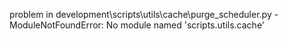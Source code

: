 problem in development\scripts\utils\cache\purge_scheduler.py - ModuleNotFoundError: No module named 'scripts.utils.cache'

